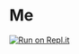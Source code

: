# Me
[![Run on Repl.it](https://repl.it/badge/github/ASDFREWQASDFGHJKL/Welcome-Bot-Me-Codes)](https://repl.it/github/ASDFREWQASDFGHJKL/Welcome-Bot-Me-Codes)